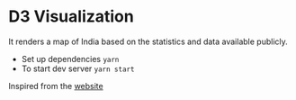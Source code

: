 # D3 Visualization

It renders a map of India based on the statistics and data available publicly.

- Set up dependencies ```yarn```  
- To start dev server ```yarn start```  

Inspired from the [website](https://www.covid19india.org/)
